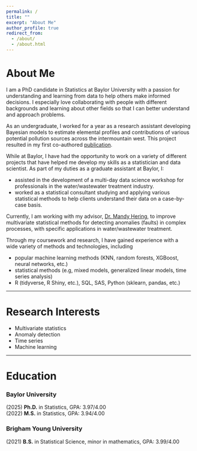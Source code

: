 ```yaml
---
permalink: /
title: ""
excerpt: "About Me"
author_profile: true
redirect_from: 
  - /about/
  - /about.html
---
```


About Me
======

I am a PhD candidate in Statistics at Baylor University with a passion for understanding and learning from data to help others make informed decisions. I especially love collaborating with people with different backgrounds and learning about other fields so that I can better understand and approach problems.

As an undergraduate, I worked for a year as a research assistant developing Bayesian models to estimate elemental profiles and contributions of various potential pollution sources across the intermountain west. This project resulted in my first co-authored [publication](https://trgrimm.github.io/publications/).

While at Baylor, I have had the opportunity to work on a variety of different projects that have helped me develop my skills as a statistician and data scientist. As part of my duties as a graduate assistant at Baylor, I:

* assisted in the development of a multi-day data science workshop for professionals in the water/wastewater treatment industry.
* worked as a statistical consultant studying and applying various statistical methods to help clients understand their data on a case-by-case basis.

Currently, I am working with my advisor, [Dr. Mandy Hering](https://statistics.artsandsciences.baylor.edu/person/dr-amanda-s-hering), to improve multivariate statistical methods for detecting anomalies (faults) in complex processes, with specific applications in water/wastewater treatment.

Through my coursework and research, I have gained experience with a wide variety of methods and technologies, including

* popular machine learning methods (KNN, random forests, XGBoost, neural networks, etc.)
* statistical methods (e.g, mixed models, generalized linear models, time series analysis)
* R (tidyverse, R Shiny, etc.), SQL, SAS, Python (sklearn, pandas, etc.)

---

Research Interests
======

* Multivariate statistics
* Anomaly detection
* Time series
* Machine learning

---

Education
======

### Baylor University  
(2025) **Ph.D.** in Statistics, GPA: 3.97/4.00  
(2022) **M.S.** in Statistics, GPA: 3.94/4.00

### Brigham Young University
(2021) **B.S.** in Statistical Science, minor in mathematics, GPA: 3.99/4.00

[comment]: <> (For more info)
[comment]: <> (------)
